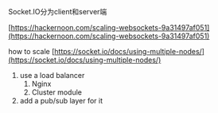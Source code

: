 Socket.IO分为client和server端

[https://hackernoon.com/scaling-websockets-9a31497af051](https://hackernoon.com/scaling-websockets-9a31497af051)

how to scale [https://socket.io/docs/using-multiple-nodes/](https://socket.io/docs/using-multiple-nodes/)

1. use a load balancer
   1. Nginx
   2. Cluster module
2. add a pub/sub layer for it




